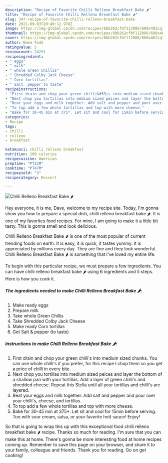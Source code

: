 ```yaml
---
description: "Recipe of Favorite Chilli Relleno Breakfast Bake 🌶️"
title: "Recipe of Favorite Chilli Relleno Breakfast Bake 🌶️"
slug: 347-recipe-of-favorite-chilli-relleno-breakfast-bake
date: 2021-09-03T20:49:12.978Z
image: https://img-global.cpcdn.com/recipes/6bb262cfbf112086/680x482cq70/chilli-relleno-breakfast-bake-recipe-main-photo.jpg
thumbnail: https://img-global.cpcdn.com/recipes/6bb262cfbf112086/680x482cq70/chilli-relleno-breakfast-bake-recipe-main-photo.jpg
cover: https://img-global.cpcdn.com/recipes/6bb262cfbf112086/680x482cq70/chilli-relleno-breakfast-bake-recipe-main-photo.jpg
author: Emma Todd
ratingvalue: 5
reviewcount: 24291
recipeingredient:
- " eggs"
- " milk"
- " whole Green Chillis"
- " Shredded Colby Jack Cheese"
- " Corn tortillas"
- " Salt  pepper to taste"
recipeinstructions:
- "First drain and chop your green chilli&#39;s into medium sized chunks. You can use whole chilli&#39;s if you prefer, for this recipe I chop them so you get a price of chilli in every bite."
- "Next chop you tortillas into medium sized peices and layer the bottom of a shallow pan with your tortillas. Add a layer of green chilli&#39;s and shredded cheese. Repeat this Stella until all your tortillas and chilli&#39;s are layered."
- "Beat your eggs and milk together. Add salt and pepper and pour over your chilli&#39;s, cheese, and tortillas."
- "To top add a few whole tortillas and top with more cheese."
- "Bake for 30-45 min at 375*. Let sit and cool for 15min before serving. Too with sour cream, salsa, or your favorite hott sauce! Enjoy!"
categories:
- Recipe
tags:
- chilli
- relleno
- breakfast

katakunci: chilli relleno breakfast 
nutrition: 160 calories
recipecuisine: American
preptime: "PT22M"
cooktime: "PT47M"
recipeyield: "3"
recipecategory: Dessert

---
```



![Chilli Relleno Breakfast Bake 🌶️](https://img-global.cpcdn.com/recipes/6bb262cfbf112086/680x482cq70/chilli-relleno-breakfast-bake-recipe-main-photo.jpg)

Hey everyone, it is me, Dave, welcome to my recipe site. Today, I'm gonna show you how to prepare a special dish, chilli relleno breakfast bake 🌶️. It is one of my favorites food recipes. For mine, I am going to make it a little bit tasty. This is gonna smell and look delicious.

Chilli Relleno Breakfast Bake 🌶️ is one of the most popular of current trending foods on earth. It is easy, it is quick, it tastes yummy. It is appreciated by millions every day. They are fine and they look wonderful. Chilli Relleno Breakfast Bake 🌶️ is something that I've loved my entire life.




To begin with this particular recipe, we must prepare a few ingredients. You can have chilli relleno breakfast bake 🌶️ using 6 ingredients and 5 steps. Here is how you cook it.

<!--inarticleads1-->

##### The ingredients needed to make Chilli Relleno Breakfast Bake 🌶️:

1. Make ready  eggs
1. Prepare  milk
1. Take  whole Green Chillis
1. Take  Shredded Colby Jack Cheese
1. Make ready  Corn tortillas
1. Get  Salt &amp; pepper (to taste)




<!--inarticleads2-->

##### Instructions to make Chilli Relleno Breakfast Bake 🌶️:

1. First drain and chop your green chilli&#39;s into medium sized chunks. You can use whole chilli&#39;s if you prefer, for this recipe I chop them so you get a price of chilli in every bite.
1. Next chop you tortillas into medium sized peices and layer the bottom of a shallow pan with your tortillas. Add a layer of green chilli&#39;s and shredded cheese. Repeat this Stella until all your tortillas and chilli&#39;s are layered.
1. Beat your eggs and milk together. Add salt and pepper and pour over your chilli&#39;s, cheese, and tortillas.
1. To top add a few whole tortillas and top with more cheese.
1. Bake for 30-45 min at 375*. Let sit and cool for 15min before serving. Too with sour cream, salsa, or your favorite hott sauce! Enjoy!




So that is going to wrap this up with this exceptional food chilli relleno breakfast bake 🌶️ recipe. Thanks so much for reading. I'm sure that you can make this at home. There's gonna be more interesting food at home recipes coming up. Remember to save this page on your browser, and share it to your family, colleague and friends. Thank you for reading. Go on get cooking!
